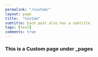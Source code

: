 ```yaml
---
permalink: "/custom/"
layout: page
title:  "Custom"
subtitle: Each post also has a subtitle
tags: [test]
comments: true
---
```


### This is a Custom page under _pages
